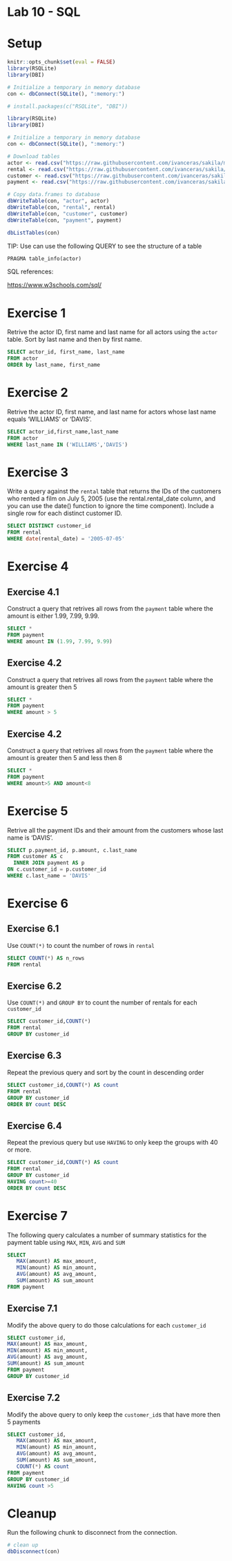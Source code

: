 Lab 10 - SQL
================

# Setup

``` r
knitr::opts_chunk$set(eval = FALSE)
library(RSQLite)
library(DBI)

# Initialize a temporary in memory database
con <- dbConnect(SQLite(), ":memory:")
```

``` r
# install.packages(c("RSQLite", "DBI"))

library(RSQLite)
library(DBI)

# Initialize a temporary in memory database
con <- dbConnect(SQLite(), ":memory:")

# Download tables
actor <- read.csv("https://raw.githubusercontent.com/ivanceras/sakila/master/csv-sakila-db/actor.csv")
rental <- read.csv("https://raw.githubusercontent.com/ivanceras/sakila/master/csv-sakila-db/rental.csv")
customer <- read.csv("https://raw.githubusercontent.com/ivanceras/sakila/master/csv-sakila-db/customer.csv")
payment <- read.csv("https://raw.githubusercontent.com/ivanceras/sakila/master/csv-sakila-db/payment_p2007_01.csv")

# Copy data.frames to database
dbWriteTable(con, "actor", actor)
dbWriteTable(con, "rental", rental)
dbWriteTable(con, "customer", customer)
dbWriteTable(con, "payment", payment)
```

``` r
dbListTables(con)
```

TIP: Use can use the following QUERY to see the structure of a table

``` sql
PRAGMA table_info(actor)
```

SQL references:

<https://www.w3schools.com/sql/>

# Exercise 1

Retrive the actor ID, first name and last name for all actors using the
`actor` table. Sort by last name and then by first name.

``` sql
SELECT actor_id, first_name, last_name
FROM actor
ORDER by last_name, first_name
```

# Exercise 2

Retrive the actor ID, first name, and last name for actors whose last
name equals ‘WILLIAMS’ or ‘DAVIS’.

``` sql
SELECT actor_id,first_name,last_name
FROM actor
WHERE last_name IN ('WILLIAMS','DAVIS') 
```

# Exercise 3

Write a query against the `rental` table that returns the IDs of the
customers who rented a film on July 5, 2005 (use the rental.rental\_date
column, and you can use the date() function to ignore the time
component). Include a single row for each distinct customer ID.

``` sql
SELECT DISTINCT customer_id
FROM rental
WHERE date(rental_date) = '2005-07-05'
```

# Exercise 4

## Exercise 4.1

Construct a query that retrives all rows from the `payment` table where
the amount is either 1.99, 7.99, 9.99.

``` sql
SELECT *
FROM payment
WHERE amount IN (1.99, 7.99, 9.99)
```

## Exercise 4.2

Construct a query that retrives all rows from the `payment` table where
the amount is greater then 5

``` sql
SELECT *
FROM payment
WHERE amount > 5 
```

## Exercise 4.2

Construct a query that retrives all rows from the `payment` table where
the amount is greater then 5 and less then 8

``` sql
SELECT *
FROM payment
WHERE amount>5 AND amount<8
```

# Exercise 5

Retrive all the payment IDs and their amount from the customers whose
last name is ‘DAVIS’.

``` sql
SELECT p.payment_id, p.amount, c.last_name
FROM customer AS c
  INNER JOIN payment AS p
ON c.customer_id = p.customer_id
WHERE c.last_name = 'DAVIS' 
```

# Exercise 6

## Exercise 6.1

Use `COUNT(*)` to count the number of rows in `rental`

``` sql
SELECT COUNT(*) AS n_rows
FROM rental
```

## Exercise 6.2

Use `COUNT(*)` and `GROUP BY` to count the number of rentals for each
`customer_id`

``` sql
SELECT customer_id,COUNT(*)
FROM rental
GROUP BY customer_id
```

## Exercise 6.3

Repeat the previous query and sort by the count in descending order

``` sql
SELECT customer_id,COUNT(*) AS count
FROM rental
GROUP BY customer_id
ORDER BY count DESC
```

## Exercise 6.4

Repeat the previous query but use `HAVING` to only keep the groups with
40 or more.

``` sql
SELECT customer_id,COUNT(*) AS count
FROM rental
GROUP BY customer_id
HAVING count>=40
ORDER BY count DESC
```

# Exercise 7

The following query calculates a number of summary statistics for the
payment table using `MAX`, `MIN`, `AVG` and `SUM`

``` sql
SELECT 
   MAX(amount) AS max_amount,
   MIN(amount) AS min_amount,
   AVG(amount) AS avg_amount,
   SUM(amount) AS sum_amount
FROM payment
```

## Exercise 7.1

Modify the above query to do those calculations for each `customer_id`

``` sql
SELECT customer_id,
MAX(amount) AS max_amount,
MIN(amount) AS min_amount,
AVG(amount) AS avg_amount,
SUM(amount) AS sum_amount
FROM payment
GROUP BY customer_id
```

## Exercise 7.2

Modify the above query to only keep the `customer_id`s that have more
then 5 payments

``` sql
SELECT customer_id,
   MAX(amount) AS max_amount,
   MIN(amount) AS min_amount,
   AVG(amount) AS avg_amount,
   SUM(amount) AS sum_amount,
   COUNT(*) AS count
FROM payment
GROUP BY customer_id
HAVING count >5
```

# Cleanup

Run the following chunk to disconnect from the connection.

``` r
# clean up
dbDisconnect(con)
```
